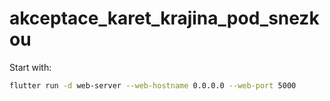 # akceptace_karet_krajina_pod_snezkou

Start with:

```sh
flutter run -d web-server --web-hostname 0.0.0.0 --web-port 5000
```
